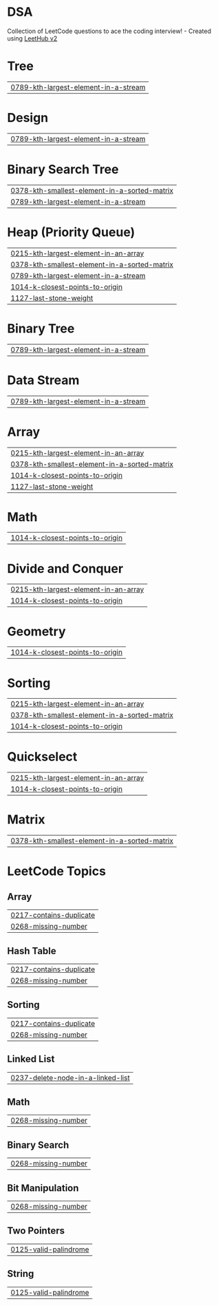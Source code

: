 # DSA
Collection of LeetCode questions to ace the coding interview! - Created using [LeetHub v2](https://github.com/arunbhardwaj/LeetHub-2.0)


# Tree
|  |
| ------- |
| [0789-kth-largest-element-in-a-stream](https://github.com/saket-prime/DSA/tree/master/0789-kth-largest-element-in-a-stream) |
# Design
|  |
| ------- |
| [0789-kth-largest-element-in-a-stream](https://github.com/saket-prime/DSA/tree/master/0789-kth-largest-element-in-a-stream) |
# Binary Search Tree
|  |
| ------- |
| [0378-kth-smallest-element-in-a-sorted-matrix](https://github.com/saket-prime/DSA/tree/master/0378-kth-smallest-element-in-a-sorted-matrix) |
| [0789-kth-largest-element-in-a-stream](https://github.com/saket-prime/DSA/tree/master/0789-kth-largest-element-in-a-stream) |
# Heap (Priority Queue)
|  |
| ------- |
| [0215-kth-largest-element-in-an-array](https://github.com/saket-prime/DSA/tree/master/0215-kth-largest-element-in-an-array) |
| [0378-kth-smallest-element-in-a-sorted-matrix](https://github.com/saket-prime/DSA/tree/master/0378-kth-smallest-element-in-a-sorted-matrix) |
| [0789-kth-largest-element-in-a-stream](https://github.com/saket-prime/DSA/tree/master/0789-kth-largest-element-in-a-stream) |
| [1014-k-closest-points-to-origin](https://github.com/saket-prime/DSA/tree/master/1014-k-closest-points-to-origin) |
| [1127-last-stone-weight](https://github.com/saket-prime/DSA/tree/master/1127-last-stone-weight) |
# Binary Tree
|  |
| ------- |
| [0789-kth-largest-element-in-a-stream](https://github.com/saket-prime/DSA/tree/master/0789-kth-largest-element-in-a-stream) |
# Data Stream
|  |
| ------- |
| [0789-kth-largest-element-in-a-stream](https://github.com/saket-prime/DSA/tree/master/0789-kth-largest-element-in-a-stream) |
# Array
|  |
| ------- |
| [0215-kth-largest-element-in-an-array](https://github.com/saket-prime/DSA/tree/master/0215-kth-largest-element-in-an-array) |
| [0378-kth-smallest-element-in-a-sorted-matrix](https://github.com/saket-prime/DSA/tree/master/0378-kth-smallest-element-in-a-sorted-matrix) |
| [1014-k-closest-points-to-origin](https://github.com/saket-prime/DSA/tree/master/1014-k-closest-points-to-origin) |
| [1127-last-stone-weight](https://github.com/saket-prime/DSA/tree/master/1127-last-stone-weight) |
# Math
|  |
| ------- |
| [1014-k-closest-points-to-origin](https://github.com/saket-prime/DSA/tree/master/1014-k-closest-points-to-origin) |
# Divide and Conquer
|  |
| ------- |
| [0215-kth-largest-element-in-an-array](https://github.com/saket-prime/DSA/tree/master/0215-kth-largest-element-in-an-array) |
| [1014-k-closest-points-to-origin](https://github.com/saket-prime/DSA/tree/master/1014-k-closest-points-to-origin) |
# Geometry
|  |
| ------- |
| [1014-k-closest-points-to-origin](https://github.com/saket-prime/DSA/tree/master/1014-k-closest-points-to-origin) |
# Sorting
|  |
| ------- |
| [0215-kth-largest-element-in-an-array](https://github.com/saket-prime/DSA/tree/master/0215-kth-largest-element-in-an-array) |
| [0378-kth-smallest-element-in-a-sorted-matrix](https://github.com/saket-prime/DSA/tree/master/0378-kth-smallest-element-in-a-sorted-matrix) |
| [1014-k-closest-points-to-origin](https://github.com/saket-prime/DSA/tree/master/1014-k-closest-points-to-origin) |
# Quickselect
|  |
| ------- |
| [0215-kth-largest-element-in-an-array](https://github.com/saket-prime/DSA/tree/master/0215-kth-largest-element-in-an-array) |
| [1014-k-closest-points-to-origin](https://github.com/saket-prime/DSA/tree/master/1014-k-closest-points-to-origin) |
# Matrix
|  |
| ------- |
| [0378-kth-smallest-element-in-a-sorted-matrix](https://github.com/saket-prime/DSA/tree/master/0378-kth-smallest-element-in-a-sorted-matrix) |
<!---LeetCode Topics Start-->
# LeetCode Topics
## Array
|  |
| ------- |
| [0217-contains-duplicate](https://github.com/saket-prime/DSA/tree/master/0217-contains-duplicate) |
| [0268-missing-number](https://github.com/saket-prime/DSA/tree/master/0268-missing-number) |
## Hash Table
|  |
| ------- |
| [0217-contains-duplicate](https://github.com/saket-prime/DSA/tree/master/0217-contains-duplicate) |
| [0268-missing-number](https://github.com/saket-prime/DSA/tree/master/0268-missing-number) |
## Sorting
|  |
| ------- |
| [0217-contains-duplicate](https://github.com/saket-prime/DSA/tree/master/0217-contains-duplicate) |
| [0268-missing-number](https://github.com/saket-prime/DSA/tree/master/0268-missing-number) |
## Linked List
|  |
| ------- |
| [0237-delete-node-in-a-linked-list](https://github.com/saket-prime/DSA/tree/master/0237-delete-node-in-a-linked-list) |
## Math
|  |
| ------- |
| [0268-missing-number](https://github.com/saket-prime/DSA/tree/master/0268-missing-number) |
## Binary Search
|  |
| ------- |
| [0268-missing-number](https://github.com/saket-prime/DSA/tree/master/0268-missing-number) |
## Bit Manipulation
|  |
| ------- |
| [0268-missing-number](https://github.com/saket-prime/DSA/tree/master/0268-missing-number) |
## Two Pointers
|  |
| ------- |
| [0125-valid-palindrome](https://github.com/saket-prime/DSA/tree/master/0125-valid-palindrome) |
## String
|  |
| ------- |
| [0125-valid-palindrome](https://github.com/saket-prime/DSA/tree/master/0125-valid-palindrome) |
<!---LeetCode Topics End-->